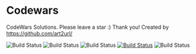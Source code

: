 # Codewars
CodeWars Solutions. 
Please leave a star :) Thank you! 
Created by https://github.com/art2url/

![Build Status](https://img.shields.io/github/languages/top/art2url/Codewars?style=for-the-badge)
![Build Status](https://img.shields.io/github/languages/code-size/art2url/Codewars?style=for-the-badge)
![Build Status](https://img.shields.io/github/languages/count/art2url/Codewars?style=for-the-badge)
[![Build Status](https://www.codewars.com/users/art2url/badges/large)](https://www.codewars.com/users/art2url)
![Build Status](https://img.shields.io/github/last-commit/art2url/Codewars?style=for-the-badge)

